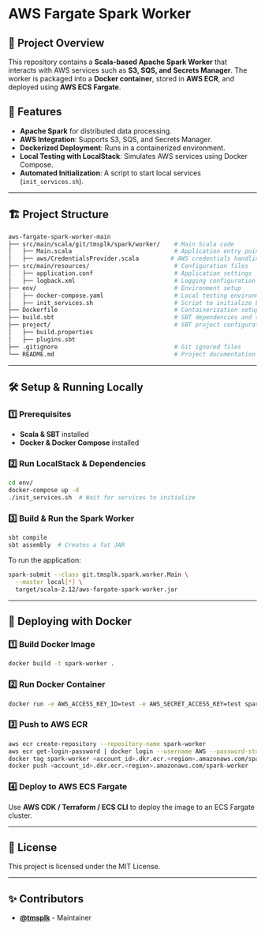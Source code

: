 # AWS Fargate Spark Worker

## 📌 Project Overview
This repository contains a **Scala-based Apache Spark Worker** that interacts with AWS services such as **S3, SQS, and Secrets Manager**. The worker is packaged into a **Docker container**, stored in **AWS ECR**, and deployed using **AWS ECS Fargate**.

## 🚀 Features
- **Apache Spark** for distributed data processing.
- **AWS Integration**: Supports S3, SQS, and Secrets Manager.
- **Dockerized Deployment**: Runs in a containerized environment.
- **Local Testing with LocalStack**: Simulates AWS services using Docker Compose.
- **Automated Initialization**: A script to start local services (`init_services.sh`).

---

## 🏗 Project Structure
```bash
aws-fargate-spark-worker-main
├── src/main/scala/git/tmsplk/spark/worker/    # Main Scala code
│   ├── Main.scala                             # Application entry point
│   ├── aws/CredentialsProvider.scala         # AWS credentials handling
├── src/main/resources/                        # Configuration files
│   ├── application.conf                       # Application settings
│   ├── logback.xml                            # Logging configuration
├── env/                                       # Environment setup
│   ├── docker-compose.yaml                    # Local testing environment
│   ├── init_services.sh                       # Script to initialize LocalStack
├── Dockerfile                                 # Containerization setup
├── build.sbt                                  # SBT dependencies and settings
├── project/                                   # SBT project configurations
│   ├── build.properties
│   ├── plugins.sbt
├── .gitignore                                 # Git ignored files
└── README.md                                  # Project documentation
```

---

## 🛠 Setup & Running Locally

### 1️⃣ Prerequisites
- **Scala & SBT** installed
- **Docker & Docker Compose** installed

### 2️⃣ Run LocalStack & Dependencies
```bash
cd env/
docker-compose up -d
./init_services.sh  # Wait for services to initialize
```

### 3️⃣ Build & Run the Spark Worker
```bash
sbt compile
sbt assembly  # Creates a fat JAR
```
To run the application:
```bash
spark-submit --class git.tmsplk.spark.worker.Main \
  --master local[*] \
  target/scala-2.12/aws-fargate-spark-worker.jar
```

---

## 🐳 Deploying with Docker
### 1️⃣ Build Docker Image
```bash
docker build -t spark-worker .
```

### 2️⃣ Run Docker Container
```bash
docker run -e AWS_ACCESS_KEY_ID=test -e AWS_SECRET_ACCESS_KEY=test spark-worker
```

### 3️⃣ Push to AWS ECR
```bash
aws ecr create-repository --repository-name spark-worker
aws ecr get-login-password | docker login --username AWS --password-stdin <account_id>.dkr.ecr.<region>.amazonaws.com
docker tag spark-worker <account_id>.dkr.ecr.<region>.amazonaws.com/spark-worker
docker push <account_id>.dkr.ecr.<region>.amazonaws.com/spark-worker
```

### 4️⃣ Deploy to AWS ECS Fargate
Use **AWS CDK / Terraform / ECS CLI** to deploy the image to an ECS Fargate cluster.

---

## 📜 License
This project is licensed under the MIT License.

---

## ✨ Contributors
- **[@tmsplk](https://github.com/tmsplk)** - Maintainer

